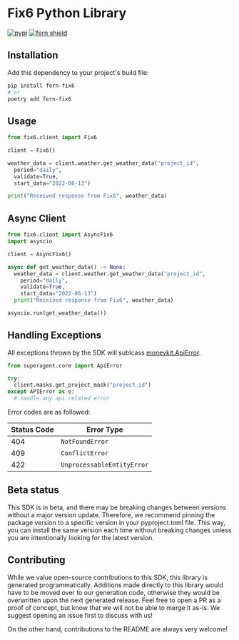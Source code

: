 # Fix6 Python Library

[![pypi](https://img.shields.io/pypi/v/fern-fix6.svg)](https://pypi.python.org/pypi/fern-fix6)
[![fern shield](https://img.shields.io/badge/%F0%9F%8C%BF-SDK%20generated%20by%20Fern-brightgreen)](https://github.com/fern-api/fern)

## Installation

Add this dependency to your project's build file:

```bash
pip install fern-fix6
# or
poetry add fern-fix6
```

## Usage

```python
from fix6.client import Fix6

client = Fix6()

weather_data = client.weather.get_weather_data("project_id", 
  period="daily", 
  validate=True, 
  start_data="2022-06-13")

print("Received response from Fix6", weather_data)
```

## Async Client

```python
from fix6.client import AsyncFix6
import asyncio

client = AsyncFix6()

async def get_weather_data() -> None:
  weather_data = client.weather.get_weather_data("project_id", 
    period="daily", 
    validate=True, 
    start_data="2022-06-13")
  print("Received response from Fix6", weather_data)

asyncio.run(get_weather_data())
```

## Handling Exceptions

All exceptions thrown by the SDK will sublcass [moneykit.ApiError](./src/moneykit/core/api_error.py).

```python
from superagent.core import ApiError

try:
  client.masks.get_project_mask("project_id")
except APIError as e:
  # handle any api related error
```

Error codes are as followed:

| Status Code | Error Type                 |
| ----------- | -------------------------- |
| 404         | `NotFoundError`            |
| 409         | `ConflictError`            |
| 422         | `UnprocessableEntityError` |

## Beta status

This SDK is in beta, and there may be breaking changes between versions without a major version update. Therefore, we recommend pinning the package version to a specific version in your pyproject.toml file. This way, you can install the same version each time without breaking changes unless you are intentionally looking for the latest version.

## Contributing

While we value open-source contributions to this SDK, this library is generated programmatically. Additions made directly to this library would have to be moved over to our generation code, otherwise they would be overwritten upon the next generated release. Feel free to open a PR as a proof of concept, but know that we will not be able to merge it as-is. We suggest opening an issue first to discuss with us!

On the other hand, contributions to the README are always very welcome!
